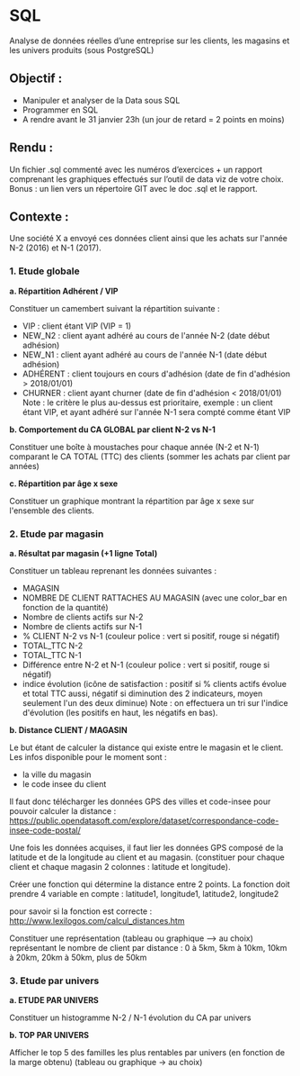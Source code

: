 # SQL
Analyse de données réelles d’une entreprise sur les clients, les magasins et les univers produits (sous PostgreSQL)

## Objectif :
- Manipuler et analyser de la Data sous SQL
- Programmer en SQL
- A rendre avant le 31 janvier 23h (un jour de retard = 2 points en moins)

## Rendu : 
Un fichier .sql commenté avec les numéros d’exercices + un rapport comprenant les graphiques effectués sur
l’outil de data viz de votre choix. Bonus : un lien vers un répertoire GIT avec le doc .sql et le rapport.

## Contexte :
Une société X a envoyé ces données client ainsi que les achats sur l'année N-2 (2016) et N-1 (2017).

### 1. Etude globale

**a. Répartition Adhérent / VIP**

Constituer un camembert suivant la répartition suivante :
- VIP : client étant VIP (VIP = 1)
- NEW_N2 : client ayant adhéré au cours de l'année N-2 (date début adhésion)
- NEW_N1 : client ayant adhéré au cours de l'année N-1 (date début adhésion)
- ADHÉRENT : client toujours en cours d'adhésion (date de fin d'adhésion > 2018/01/01)
- CHURNER : client ayant churner (date de fin d'adhésion < 2018/01/01)
Note : le critère le plus au-dessus est prioritaire, exemple : un client étant VIP, et ayant adhéré sur
l'année N-1 sera compté comme étant VIP

**b. Comportement du CA GLOBAL par client N-2 vs N-1**

Constituer une boîte à moustaches pour chaque année (N-2 et N-1) comparant le CA TOTAL (TTC) des
clients (sommer les achats par client par années)

**c. Répartition par âge x sexe**

Constituer un graphique montrant la répartition par âge x sexe sur l'ensemble des clients.

### 2. Etude par magasin

**a. Résultat par magasin (+1 ligne Total)**

Constituer un tableau reprenant les données suivantes :
- MAGASIN
- NOMBRE DE CLIENT RATTACHES AU MAGASIN (avec une color_bar en fonction de la quantité)
- Nombre de clients actifs sur N-2
- Nombre de clients actifs sur N-1
- % CLIENT N-2 vs N-1 (couleur police : vert si positif, rouge si négatif)
- TOTAL_TTC N-2
- TOTAL_TTC N-1
- Différence entre N-2 et N-1 (couleur police : vert si positif, rouge si négatif)
- indice évolution (icône de satisfaction : positif si % clients actifs évolue et total TTC aussi, négatif si
diminution des 2 indicateurs, moyen seulement l'un des deux diminue)
Note : on effectuera un tri sur l'indice d'évolution (les positifs en haut, les négatifs en bas).

**b. Distance CLIENT / MAGASIN**

Le but étant de calculer la distance qui existe entre le magasin et le client. Les infos disponible pour le
moment sont :
- la ville du magasin
- le code insee du client

Il faut donc télécharger les données GPS des villes et code-insee pour pouvoir calculer la distance :
https://public.opendatasoft.com/explore/dataset/correspondance-code-insee-code-postal/

Une fois les données acquises, il faut lier les données GPS composé de la latitude et de la longitude au
client et au magasin. (constituer pour chaque client et chaque magasin 2 colonnes : latitude et
longitude).

Créer une fonction qui détermine la distance entre 2 points. La fonction doit prendre 4 variable en
compte : latitude1, longitude1, latitude2, longitude2

pour savoir si la fonction est correcte : http://www.lexilogos.com/calcul_distances.htm

Constituer une représentation (tableau ou graphique --> au choix) représentant le nombre de client par
distance : 0 à 5km, 5km à 10km, 10km à 20km, 20km à 50km, plus de 50km

### 3. Etude par univers

**a. ETUDE PAR UNIVERS**

Constituer un histogramme N-2 / N-1 évolution du CA par univers

**b. TOP PAR UNIVERS**

Afficher le top 5 des familles les plus rentables par univers (en fonction de la marge obtenu) (tableau ou
graphique -> au choix)
